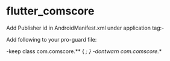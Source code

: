 # flutter_comscore

Add Publisher id in AndroidManifest.xml under application tag:-

<meta-data
        android:name="com.flutterComscore.PUBLISHER_ID"
        android:value="YourStringValue" />

Add following to your pro-guard file:

-keep class com.comscore.** { *; }
-dontwarn com.comscore.**